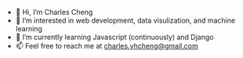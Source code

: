 - 👋 Hi, I’m Charles Cheng
- 👀 I’m interested in web development, data visulization, and machine learning
- 🌱 I’m currently learning Javascript (continuously) and Django
- 📫 Feel free to reach me at charles.yhcheng@gmail.com

<!---
charcparle/charcparle is a ✨ special ✨ repository because its `README.md` (this file) appears on your GitHub profile.
You can click the Preview link to take a look at your changes.
--->

